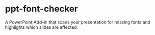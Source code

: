 # ppt-font-checker
A PowerPoint Add-in that scans your presentation for missing fonts and highlights which slides are affected.
